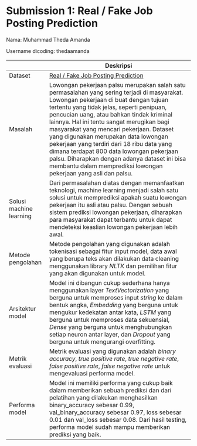 # Submission 1: Real / Fake Job Posting Prediction
Nama: Muhammad Theda Amanda

Username dicoding: thedaamanda

| | Deskripsi |
| ----------- | ----------- |
| Dataset | [Real / Fake Job Posting Prediction](https://www.kaggle.com/datasets/shivamb/real-or-fake-fake-jobposting-prediction) |
| Masalah | Lowongan pekerjaan palsu merupakan salah satu permasalahan yang sering terjadi di masyarakat. Lowongan pekerjaan di buat dengan tujuan tertentu yang tidak jelas, seperti penipuan, pencucian uang, atau bahkan tindak kriminal lainnya. Hal ini tentu sangat merugikan bagi masyarakat yang mencari pekerjaan. Dataset yang digunakan merupakan data lowongan pekerjaan yang terdiri dari 18 ribu data yang dimana terdapat 800 data lowongan pekerjaan palsu. Diharapkan dengan adanya dataset ini bisa membantu dalam memprediksi lowongan pekerjaan yang asli dan palsu. |
| Solusi machine learning | Dari permasalahan diatas dengan memanfaatkan teknologi, machine learning menjadi salah satu solusi untuk memprediksi apakah suatu lowongan pekerjaan itu asli atau palsu. Dengan sebuah sistem prediksi lowongan pekerjaan, diharapkan para masyarakat dapat terbantu untuk dapat mendeteksi keaslian lowongan pekerjaan lebih awal. |
| Metode pengolahan | Metode pengolahan yang digunakan adalah tokenisasi sebagai fitur input model, data awal yang berupa teks akan dilakukan data cleaning menggunakan library *NLTK* dan pemilihan fitur yang akan digunakan untuk model. |
| Arsitektur model | Model ini dibangun cukup sederhana hanya menggunakan layer *TextVectorization* yang berguna untuk memproses input *string* ke dalam bentuk angka, *Embedding* yang berguna untuk mengukur kedekatan antar kata, *LSTM* yang berguna untuk memproses data sekuensial, *Dense* yang berguna untuk menghubungkan setiap neuron antar layer, dan *Dropout* yang berguna untuk mengurangi overfitting. |
| Metrik evaluasi | Metrik evaluasi yang digunakan adalah *binary accuracy*, *true positive rate*, *true negative rate*, *false positive rate*, *false negative rate* untuk mengevaluasi performa model. |
| Performa model | Model ini memiliki performa yang cukup baik dalam memberikan sebuah prediksi dan dari pelatihan yang dilakukan menghasilkan binary_accuracy sebesar 0.99, val_binary_accuracy sebesar 0.97, loss sebesar 0.01 dan val_loss sebesar 0.08. Dari hasil testing, performa model sudah mampu memberikan prediksi yang baik.
